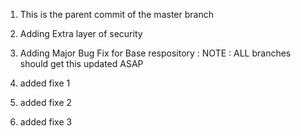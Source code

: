 1) This is the parent commit of the master branch

2) Adding Extra layer of security

3) Adding Major Bug Fix for Base respository : NOTE : ALL branches should get this updated ASAP

4) added fixe 1

4) added fixe 2

4) added fixe 3